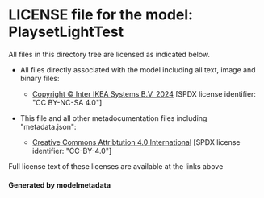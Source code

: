 # LICENSE file for the model: PlaysetLightTest

All files in this directory tree are licensed as indicated below.

* All files directly associated with the model including all text, image and binary files:

  * [Copyright © Inter IKEA Systems B.V. 2024]("https://creativecommons.org/licenses/by-nc-sa/4.0/legalcode.en") [SPDX license identifier: "CC BY-NC-SA 4.0"]

* This file and all other metadocumentation files including "metadata.json":

  * [Creative Commons Attribtution 4.0 International]("https://creativecommons.org/licenses/by/4.0/legalcode") [SPDX license identifier: "CC-BY-4.0"]

Full license text of these licenses are available at the links above

#### Generated by modelmetadata